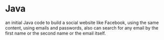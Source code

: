 # Java
an initial Java code to build a social website like Facebook, using the same content, using emails and passwords, also can search for any email by the first name or the second name or the email itself.
